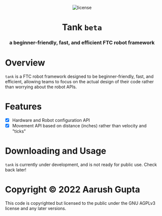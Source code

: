 <p align = "center">
    <img alt = "license" src = "https://img.shields.io/badge/License-AGPLv3-green.svg">
</p>

<h1 align = "center">Tank <code>beta</code></h1>
<h3 align = "center">a beginner-friendly, fast, and efficient FTC robot framework</h3>

# Overview

`tank` is a FTC robot framework designed to be beginner-friendly, fast, and efficient, allowing teams to focus on the actual design of their code rather than worrying about the robot APIs.

# Features
- [x] Hardware and Robot configuration API
- [x] Movement API based on distance (inches) rather than velocity and "ticks"

# Downloading and Usage
`tank` is currently under development, and is not ready for public use. Check back later!

# Copyright &copy; 2022 Aarush Gupta
This code is copyrighted but licensed to the public under the GNU AGPLv3 license and any later versions.
